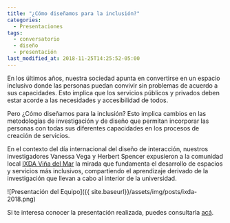 ```yaml
---
title: "¿Cómo diseñamos para la inclusión?"
categories:
  - Presentaciones
tags:
  - conversatorio
  - diseño
  - presentación
last_modified_at: 2018-11-25T14:25:52-05:00
---
```


En los últimos años, nuestra sociedad apunta en convertirse en un espacio inclusivo donde las personas puedan convivir sin problemas de acuerdo a sus capacidades. Esto implica que los servicios públicos y privados deben estar acorde a las necesidades y accesibilidad de todos.

Pero ¿Cómo diseñamos para la inclusión? Esto implica cambios en las metodologías de investigación y de diseño que permitan incorporar las personas con todas sus diferentes capacidades en los procesos de creación de servicios.

En el contexto del día internacional del diseño de interacción, nuestros investigadores Vanessa Vega y Herbert Spencer expusieron a la comunidad local [IXDA Viña del Mar](https://www.ixda.cl/) la mirada que fundamenta el desarrollo de espacios y servicios más inclusivos, compartiendo el aprendizaje derivado de la investigación que llevan a cabo al interior de la universidad.

![Presentación del Equipo]({{ site.baseurl}}/assets/img/posts/ixda-2018.png)

Si te interesa conocer la presentación realizada, puedes consultarla [acá](https://docs.google.com/presentation/d/1C-UKAkLAKwsWSjhLgfwToMgeEP9jJOmECWf_95hpDyc/edit?usp=sharing).

